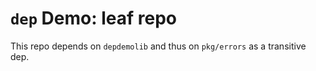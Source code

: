 # `dep` Demo: leaf repo

This repo depends on `depdemolib` and thus on `pkg/errors` as a transitive dep.